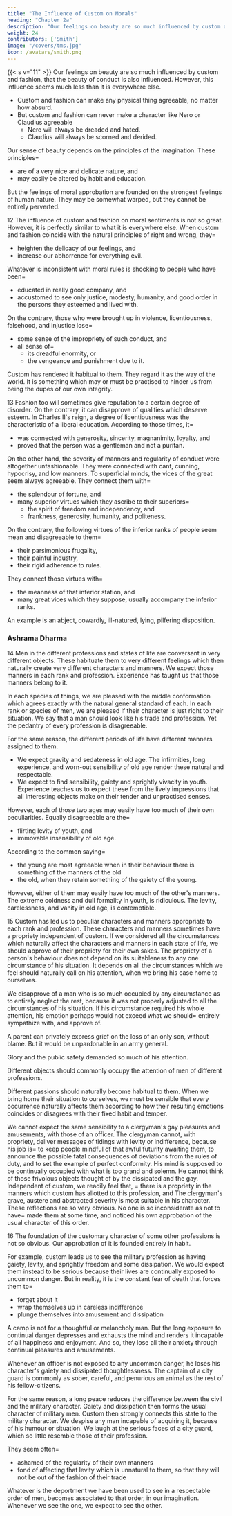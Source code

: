 ```yaml
---
title: "The Influence of Custom on Morals"
heading: "Chapter 2a"
description: "Our feelings on beauty are so much influenced by custom and fashion, that the beauty of conduct is also influenced. However, this influence seems much less than it is everywhere else"
weight: 24
contributors: ['Smith']
image: "/covers/tms.jpg"
icon: /avatars/smith.png
---
```




{{< s v="11" >}} Our feelings on beauty are so much influenced by custom and fashion, that the beauty of conduct is also influenced. However, this influence seems much less than it is everywhere else. 
- Custom and fashion can make any physical thing agreeable, no matter how absurd.
- But custom and fashion can never make a character like Nero or Claudius agreeable
  - Nero will always be dreaded and hated.
  - Claudius will always be scorned and derided.

Our sense of beauty depends on the principles of the imagination. These principles= 
- are of a very nice and delicate nature, and
- may easily be altered by habit and education.

But the feelings of moral approbation are founded on the strongest feelings of human nature. They may be somewhat warped, but they cannot be entirely perverted.


12 The influence of custom and fashion on moral sentiments is not so great. However, it is perfectly similar to what it is everywhere else. When custom and fashion coincide with the natural principles of right and wrong, they= 
- heighten the delicacy of our feelings, and
- increase our abhorrence for everything evil.

Whatever is inconsistent with moral rules is shocking to people who have been= 
- educated in really good company, and
- accustomed to see only justice, modesty, humanity, and good order in the persons they esteemed and lived with.

On the contrary, those who were brought up in violence, licentiousness, falsehood, and injustice lose= 
- some sense of the impropriety of such conduct, and
- all sense of= 
  - its dreadful enormity, or
  - the vengeance and punishment due to it.

Custom has rendered it habitual to them. They regard it as the way of the world. It is something which may or must be practised to hinder us from being the dupes of our own integrity.

 
13  Fashion too will sometimes give reputation to a certain degree of disorder. On the contrary, it can disapprove of qualities which deserve esteem. In Charles II's reign, a degree of licentiousness was the characteristic of a liberal education. According to those times, it= 
- was connected with generosity, sincerity, magnanimity, loyalty, and
- proved that the person was a gentleman and not a puritan.

On the other hand, the severity of manners and regularity of conduct were altogether unfashionable. They were connected with cant, cunning, hypocrisy, and low manners. To superficial minds, the vices of the great seem always agreeable. They connect them with= 
- the splendour of fortune, and
- many superior virtues which they ascribe to their superiors= 
  - the spirit of freedom and independency, and
  - frankness, generosity, humanity, and politeness.

On the contrary, the following virtues of the inferior ranks of people seem mean and disagreeable to them= 
- their parsimonious frugality,
- their painful industry,
- their rigid adherence to rules.

They connect those virtues with= 
- the meanness of that inferior station, and
- many great vices which they suppose, usually accompany the inferior ranks.

An example is an abject, cowardly, ill-natured, lying, pilfering disposition.
 

### Ashrama Dharma
<!-- Youth Vs Old Age -->

14 Men in the different professions and states of life are conversant in very different objects. These habituate them to very different feelings which then naturally create very different characters and manners. We expect those manners in each rank and profession. Experience has taught us that those manners belong to it.

In each species of things, we are pleased with the middle conformation which agrees exactly with the natural general standard of each.
In each rank or species of men, we are pleased if their character is just right to their situation.
We say that a man should look like his trade and profession.
Yet the pedantry of every profession is disagreeable.

For the same reason, the different periods of life have different manners assigned to them.
- We expect gravity and sedateness in old age. The infirmities, long experience, and worn-out sensibility of old age render these natural and respectable.
- We expect to find sensibility, gaiety and sprightly vivacity in youth. Experience teaches us to expect these from the lively impressions that all interesting objects make on their tender and unpractised senses.

However, each of those two ages may easily have too much of their own peculiarities. Equally disagreeable are the= 
- flirting levity of youth, and
- immovable insensibility of old age.

According to the common saying= 
- the young are most agreeable when in their behaviour there is something of the manners of the old
- the old, when they retain something of the gaiety of the young.

However, either of them may easily have too much of the other's manners. The extreme coldness and dull formality in youth, is ridiculous. The levity, carelessness, and vanity in old age, is contemptible.


15 Custom has led us to peculiar characters and manners appropriate to each rank and profession. These characters and manners sometimes have a propriety independent of custom. If we considered all the circumstances which naturally affect the characters and manners in each state of life, we should approve of their propriety for their own sakes.
The propriety of a person's behaviour does not depend on its suitableness to any one circumstance of his situation.
It depends on all the circumstances which we feel should naturally call on his attention, when we bring his case home to ourselves.

We disapprove of a man who is so much occupied by any circumstance as to entirely neglect the rest, because it was not properly adjusted to all the circumstances of his situation. If his circumstance required his whole attention, his emotion perhaps would not exceed what we should= 
entirely sympathize with, and
approve of.

A parent can privately express grief on the loss of an only son, without blame. But it would be unpardonable in an army general.

Glory and the public safety demanded so much of his attention.

Different objects should commonly occupy the attention of men of different professions.

Different passions should naturally become habitual to them.
When we bring home their situation to ourselves, we must be sensible that every occurrence naturally affects them according to how their resulting emotions coincides or disagrees with their fixed habit and temper.

We cannot expect the same sensibility to a clergyman's gay pleasures and amusements, with those of an officer.
The clergyman cannot, with propriety, deliver messages of tidings with levity or indifference, because his job is= 
to keep people mindful of that awful futurity awaiting them,
to announce the possible fatal consequences of deviations from the rules of duty, and
to set the example of perfect conformity.
His mind is supposed to be continually occupied with what is too grand and solemn.
He cannot think of those frivolous objects thought of by the dissipated and the gay.
Independent of custom, we readily feel that, = 
there is a propriety in the manners which custom has allotted to this profession, and
The clergyman's grave, austere and abstracted severity is most suitable in his character.
These reflections are so very obvious.
No one is so inconsiderate as not to have= 
made them at some time, and
noticed his own approbation of the usual character of this order.


16 The foundation of the customary character of some other professions is not so obvious. Our approbation of it is founded entirely in habit.
<!-- , without being confirmed or enlivened by any reflections of this kind. -->

For example, custom leads us to see the military profession as having gaiety, levity, and sprightly freedom and some dissipation. We would expect them instead to be serious because their lives are continually exposed to uncommon danger. But in reality, it is the constant fear of death that forces them to= 
- forget about it
- wrap themselves up in careless indifference
- plunge themselves into amusement and dissipation

<!-- Yet, if we considered what mood would be most suitable for them, we might determine that they should best be most 

Therefore, they should be more constantly occupied than other men with the= 
- thoughts of death
- consequences of death
 -->
<!-- However, this very circumstance is probably why military men have an opposite mindset. It requires so great an effort to conquer the fear of death. When we survey it attentively, those who are constantly exposed to death find it easier to= 
- turn their thoughts away from it -->

A camp is not for a thoughtful or melancholy man. But the long exposure to continual danger depresses and exhausts the mind and renders it incapable of all happiness and enjoyment. And so, they lose all their anxiety through continual pleasures and amusements.

Whenever an officer is not exposed to any uncommon danger, he loses his character's gaiety and dissipated thoughtlessness. The captain of a city guard is commonly as sober, careful, and penurious an animal as the rest of his fellow-citizens.

For the same reason, a long peace reduces the difference between the civil and the military character. Gaiety and dissipation then forms the usual character of military men. Custom then strongly connects this state to the military character. We despise any man incapable of acquiring it, because of his humour or situation. We laugh at the serious faces of a city guard, which so little resemble those of their profession.
<!--  with this state of life. -->
<!-- Persons of that cast are often abundantly determined. By a great effort, they are capable of resolutely going to the most unavoidable death.
The gay and careless do not make any effort at all.
They fairly resolve never to look before them.

They more easily support such anxious circumstances.
 -->

They seem often= 
- ashamed of the regularity of their own manners
- fond of affecting that levity which is unnatural to them, so that they will not be out of the fashion of their trade

Whatever is the deportment we have been used to see in a respectable order of men, becomes associated to that order, in our imagination. Whenever we see the one, we expect to see the other.
<!-- We are disappointed when we miss something which we expected to find.
We are embarrassed and put to a stand.
We do not know how to address ourselves to a character which is different from that we expected. -->